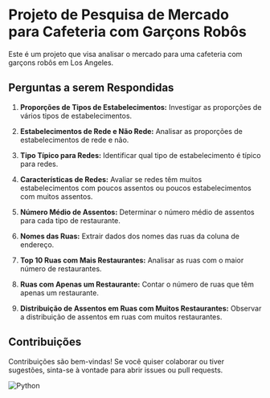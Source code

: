 # Projeto de Pesquisa de Mercado para Cafeteria com Garçons Robôs

Este é um projeto que visa analisar o mercado para uma cafeteria com garçons robôs em Los Angeles.

## Perguntas a serem Respondidas

1. **Proporções de Tipos de Estabelecimentos:** Investigar as proporções de vários tipos de estabelecimentos.

2. **Estabelecimentos de Rede e Não Rede:** Analisar as proporções de estabelecimentos de rede e não.

3. **Tipo Típico para Redes:** Identificar qual tipo de estabelecimento é típico para redes.

4. **Características de Redes:** Avaliar se redes têm muitos estabelecimentos com poucos assentos ou poucos estabelecimentos com muitos assentos.

5. **Número Médio de Assentos:** Determinar o número médio de assentos para cada tipo de restaurante.

6. **Nomes das Ruas:** Extrair dados dos nomes das ruas da coluna de endereço.

7. **Top 10 Ruas com Mais Restaurantes:** Analisar as ruas com o maior número de restaurantes.

8. **Ruas com Apenas um Restaurante:** Contar o número de ruas que têm apenas um restaurante.

9. **Distribuição de Assentos em Ruas com Muitos Restaurantes:** Observar a distribuição de assentos em ruas com muitos restaurantes.

## Contribuições

Contribuições são bem-vindas! Se você quiser colaborar ou tiver sugestões, sinta-se à vontade para abrir issues ou pull requests.

![Python](https://img.shields.io/badge/python-3670A0?style=for-the-badge&logo=python&logoColor=ffdd54)
